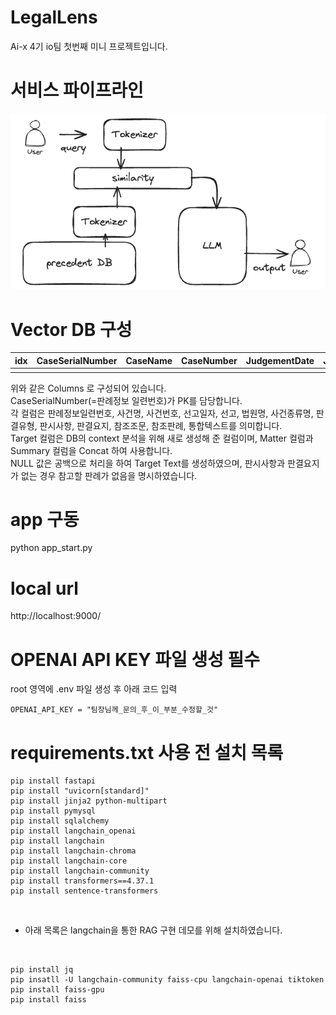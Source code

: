 # LegalLens
Ai-x 4기 io팀 첫번째 미니 프로젝트입니다.

# 서비스 파이프라인
![pipeline](./readme_images/image.png)

# Vector DB 구성
| idx | CaseSerialNumber | CaseName | CaseNumber | JudgementDate | JudgementType | CourtName | VerdictType | Matter | Summary | ReferenceArticle | ReferenceCase | Target |
|-----|------------------|----------|------------|---------------|---------------|-----------|-------------|--------|---------|------------------|---------------|--------|
|     |                  |          |            |               |               |           |             |        |         |                  |               |        |

위와 같은 Columns 로 구성되어 있습니다.
<br/>
CaseSerialNumber(=판례정보 일련번호)가 PK를 담당합니다.
<br/>
각 컬럼은 판례정보일련번호, 사건명, 사건번호, 선고일자, 선고, 법원명, 사건종류명, 판결유형, 판시사항, 판결요지, 참조조문, 참조판례, 통합텍스트를 의미합니다.
<br/>
Target 컬럼은 DB의 context 분석을 위해 새로 생성해 준 컬럼이며, Matter 컬럼과 Summary 컬럼을 Concat 하여 사용합니다.
<br/>
NULL 값은 공백으로 처리을 하여 Target Text를 생성하였으며, 판시사항과 판결요지가 없는 경우 참고할 판례가 없음을 명시하였습니다.

# app 구동
python app_start.py

# local url
http://localhost:9000/

# OPENAI API KEY 파일 생성 필수
root 영역에 .env 파일 생성 후 아래 코드 입력
```
OPENAI_API_KEY = "팀장님께_문의_후_이_부분_수정할_것"
```

# requirements.txt 사용 전 설치 목록
```
pip install fastapi
pip install "uvicorn[standard]"
pip install jinja2 python-multipart
pip install pymysql
pip install sqlalchemy
pip install langchain_openai
pip install langchain
pip install langchain-chroma
pip install langchain-core 
pip install langchain-community
pip install transformers==4.37.1
pip install sentence-transformers
```
<br/>

- 아래 목록은 langchain을 통한 RAG 구현 데모를 위해 설치하였습니다.
<br/>

```
pip install jq
pip insatll -U langchain-community faiss-cpu langchain-openai tiktoken
pip install faiss-gpu
pip install faiss
```